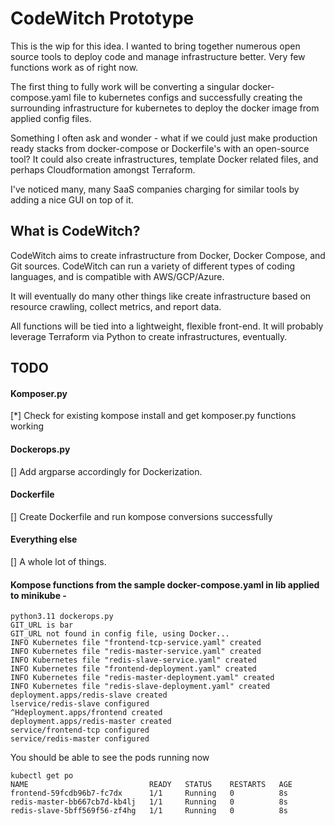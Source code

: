 # CodeWitch Prototype
This is the wip for this idea. I wanted to bring together numerous open source tools to deploy code and manage infrastructure better.
Very few functions work as of right now.

The first thing to fully work will be converting a singular docker-compose.yaml file to kubernetes configs
and successfully creating the surrounding infrastructure for kubernetes to deploy the docker image from applied config files.

Something I often ask and wonder - what if we could just make production ready stacks from docker-compose or Dockerfile's with an open-source tool? It could also create infrastructures, template Docker related files, and perhaps Cloudformation amongst Terraform.

I've noticed many, many SaaS companies charging for similar tools by adding a nice GUI on top of it. 


## What is CodeWitch?

CodeWitch aims to create infrastructure from Docker, Docker Compose, and Git sources. CodeWitch can run a variety of different types of
coding languages, and is compatible with AWS/GCP/Azure.


It will eventually do many other things like create infrastructure based on resource crawling, collect metrics, and report data.

All functions will be tied into a lightweight, flexible front-end. It will probably leverage Terraform via Python to create infrastructures, eventually.


## TODO
#### Komposer.py
[*] Check for existing kompose install and get komposer.py functions working

#### Dockerops.py
[] Add argparse accordingly for Dockerization.

#### Dockerfile
[] Create Dockerfile and run kompose conversions successfully


#### Everything else
[] A whole lot of things.


#### Kompose functions from the sample docker-compose.yaml in lib applied to minikube -

```
python3.11 dockerops.py
GIT_URL is bar
GIT_URL not found in config file, using Docker...
INFO Kubernetes file "frontend-tcp-service.yaml" created
INFO Kubernetes file "redis-master-service.yaml" created
INFO Kubernetes file "redis-slave-service.yaml" created
INFO Kubernetes file "frontend-deployment.yaml" created
INFO Kubernetes file "redis-master-deployment.yaml" created
INFO Kubernetes file "redis-slave-deployment.yaml" created
deployment.apps/redis-slave created
lservice/redis-slave configured
^Hdeployment.apps/frontend created
deployment.apps/redis-master created
service/frontend-tcp configured
service/redis-master configured

```

You should be able to see the pods running now


```
kubectl get po
NAME                           READY   STATUS    RESTARTS   AGE
frontend-59fcdb96b7-fc7dx      1/1     Running   0          8s
redis-master-bb667cb7d-kb4lj   1/1     Running   0          8s
redis-slave-5bff569f56-zf4hg   1/1     Running   0          8s
```






